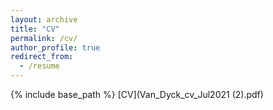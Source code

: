 ```yaml
---
layout: archive
title: "CV"
permalink: /cv/
author_profile: true
redirect_from:
  - /resume
---
```


{% include base_path %}
[CV](Van_Dyck_cv_Jul2021 (2).pdf)
